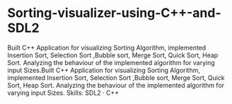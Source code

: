 # Sorting-visualizer-using-C++-and-SDL2

Built C++ Application for visualizing Sorting Algorithm, implemented Insertion Sort, Selection Sort ,Bubble sort, Merge Sort, Quick Sort, Heap Sort. Analyzing the behaviour of the implemented algorithm for varying input Sizes.Built C++ Application for visualizing Sorting Algorithm, implemented Insertion Sort, Selection Sort ,Bubble sort, Merge Sort, Quick Sort, Heap Sort. Analyzing the behaviour of the implemented algorithm for varying input Sizes.
Skills: SDL2 · C++
